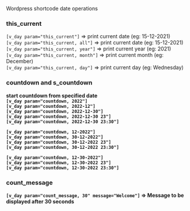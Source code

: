 Wordpress shortcode date operations 

### this_current
`[v_day param="this_current"]` => print current date (eg: 15-12-2021)   
`[v_day param="this_current, all"]` => print current date (eg: 15-12-2021)  
`[v_day param="this_current, year"]` => print current year (eg: 2021)  
`[v_day param="this_current, month"]` => print current month (eg: December)  
`[v_day param="this_current, day"]` => print current day (eg: Wednesday)  


### countdown and s_countdown
<strong>start countdown from specified date<strong>  
`[v_day param="countdown, 2022"]`  
`[v_day param="countdown, 2022-12"]`  
`[v_day param="countdown, 2022-12-30"]`  
`[v_day param="countdown, 2022-12-30 23"]`  
`[v_day param="countdown, 2022-12-30 23:30"]`  
  
`[v_day param="countdown, 12-2022"]`  
`[v_day param="countdown, 30-12-2022"]`  
`[v_day param="countdown, 30-12-2022 23"]`  
`[v_day param="countdown, 30-12-2022 23:30"]`  
  
`[v_day param="countdown, 12-30-2022"]`  
`[v_day param="countdown, 12-30-2022 23"]`  
`[v_day param="countdown, 12-30-2022 23:30"]`  
  
### count_message
`[v_day param="count_message, 30" message="Welcome"]` =>  Message to be displayed after 30 seconds  

